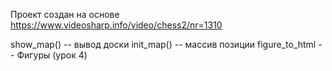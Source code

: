 Проект создан на основе <https://www.videosharp.info/video/chess2/nr=1310>

show_map()     -- вывод доски
init_map()     -- массив позиции
figure_to_html -- Фигуры (урок 4)
